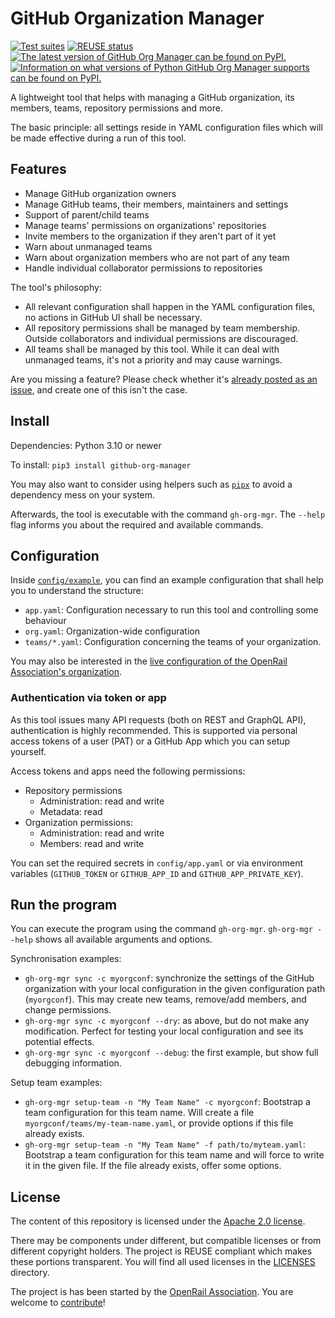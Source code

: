 <!--
SPDX-FileCopyrightText: 2024 DB Systel GmbH

SPDX-License-Identifier: Apache-2.0
-->

# GitHub Organization Manager

[![Test suites](https://github.com/OpenRailAssociation/github-org-manager/actions/workflows/test.yaml/badge.svg)](https://github.com/OpenRailAssociation/github-org-manager/actions/workflows/test.yaml)
[![REUSE status](https://api.reuse.software/badge/github.com/OpenRailAssociation/github-org-manager)](https://api.reuse.software/info/github.com/OpenRailAssociation/github-org-manager)
[![The latest version of GitHub Org Manager can be found on PyPI.](https://img.shields.io/pypi/v/github-org-manager.svg)](https://pypi.org/project/github-org-manager/)
[![Information on what versions of Python GitHub Org Manager supports can be found on PyPI.](https://img.shields.io/pypi/pyversions/github-org-manager.svg)](https://pypi.org/project/github-org-manager/)

A lightweight tool that helps with managing a GitHub organization, its members, teams, repository permissions and more.

The basic principle: all settings reside in YAML configuration files which will be made effective during a run of this tool.

## Features

* Manage GitHub organization owners
* Manage GitHub teams, their members, maintainers and settings
* Support of parent/child teams
* Manage teams' permissions on organizations' repositories
* Invite members to the organization if they aren't part of it yet
* Warn about unmanaged teams
* Warn about organization members who are not part of any team
* Handle individual collaborator permissions to repositories

The tool's philosophy:

* All relevant configuration shall happen in the YAML configuration files, no actions in GitHub UI shall be necessary.
* All repository permissions shall be managed by team membership. Outside collaborators and individual permissions are discouraged.
* All teams shall be managed by this tool. While it can deal with unmanaged teams, it's not a priority and may cause warnings.

Are you missing a feature? Please check whether it's [already posted as an issue](https://github.com/OpenRailAssociation/github-org-manager/issues), and create one of this isn't the case.

## Install

Dependencies: Python 3.10 or newer

To install: `pip3 install github-org-manager`

You may also want to consider using helpers such as [`pipx`](https://pipx.pypa.io/) to avoid a dependency mess on your system.

Afterwards, the tool is executable with the command `gh-org-mgr`. The `--help` flag informs you about the required and available commands.

## Configuration

Inside [`config/example`](./config/example), you can find an example configuration that shall help you to understand the structure:

* `app.yaml`: Configuration necessary to run this tool and controlling some behaviour
* `org.yaml`: Organization-wide configuration
* `teams/*.yaml`: Configuration concerning the teams of your organization.

You may also be interested in the [live configuration of the OpenRail Association's organization](https://github.com/OpenRailAssociation/openrail-org-config).

### Authentication via token or app

As this tool issues many API requests (both on REST and GraphQL API), authentication is highly recommended. This is supported via personal access tokens of a user (PAT) or a GitHub App which you can setup yourself.

Access tokens and apps need the following permissions:
* Repository permissions
  * Administration: read and write
  * Metadata: read
* Organization permissions:
  * Administration: read and write
  * Members: read and write

You can set the required secrets in `config/app.yaml` or via environment variables (`GITHUB_TOKEN` or `GITHUB_APP_ID` and `GITHUB_APP_PRIVATE_KEY`).

## Run the program

You can execute the program using the command `gh-org-mgr`. `gh-org-mgr --help` shows all available arguments and options.

Synchronisation examples:

* `gh-org-mgr sync -c myorgconf`: synchronize the settings of the GitHub organization with your local configuration in the given configuration path (`myorgconf`). This may create new teams, remove/add members, and change permissions.
* `gh-org-mgr sync -c myorgconf --dry`: as above, but do not make any modification. Perfect for testing your local configuration and see its potential effects.
* `gh-org-mgr sync -c myorgconf --debug`: the first example, but show full debugging information.

Setup team examples:

* `gh-org-mgr setup-team -n "My Team Name" -c myorgconf`: Bootstrap a team configuration for this team name. Will create a file `myorgconf/teams/my-team-name.yaml`, or provide options if this file already exists.
* `gh-org-mgr setup-team -n "My Team Name" -f path/to/myteam.yaml`: Bootstrap a team configuration for this team name and will force to write it in the given file. If the file already exists, offer some options.

## License

The content of this repository is licensed under the [Apache 2.0 license](https://www.apache.org/licenses/LICENSE-2.0).

There may be components under different, but compatible licenses or from different copyright holders. The project is REUSE compliant which makes these portions transparent. You will find all used licenses in the [LICENSES](./LICENSES/) directory.

The project is has been started by the [OpenRail Association](https://openrailassociation.org). You are welcome to [contribute](./CONTRIBUTING.md)!
